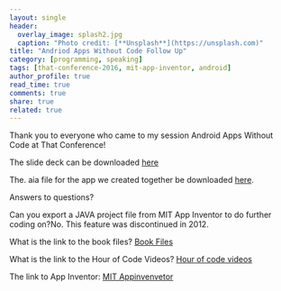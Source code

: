 ```yaml
---
layout: single
header: 
  overlay_image: splash2.jpg
  caption: "Photo credit: [**Unsplash**](https://unsplash.com)" 
title: "Andriod Apps Without Code Follow Up"
category: [programming, speaking]
tags: [that-conference-2016, mit-app-inventor, android]
author_profile: true
read_time: true
comments: true
share: true
related: true
---
```


Thank you to everyone who came to my session Android Apps Without Code at That Conference!

The slide deck can be downloaded [here](https://1drv.ms/p/s!ArunsVPqZR7zipV3T-mjI-WefuH-TQ)


The. aia file for the app we created together be downloaded [here](https://1drv.ms/u/s!ArunsVPqZR7zipV4GdN0qmtGKS-clw).


Answers to questions?

Can you export a JAVA project file from MIT App Inventor to do further coding on?No. This feature was discontinued in 2012.

What is the link to the book files?
[Book Files](http://www.appinventor.org/bookFiles)

What is the link to the Hour of Code Videos?
[Hour of code videos](http://appinventor.mit.edu/explore/ai2/beginner-videos.html)

The link to App Inventor:
[MIT Appinvenvetor](http://ai2.appinventor.mit.edu)
